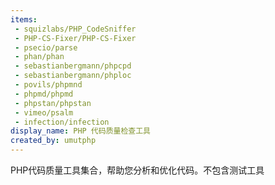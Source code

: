 ```yaml
---
items:
 - squizlabs/PHP_CodeSniffer
 - PHP-CS-Fixer/PHP-CS-Fixer
 - psecio/parse
 - phan/phan
 - sebastianbergmann/phpcpd
 - sebastianbergmann/phploc
 - povils/phpmnd
 - phpmd/phpmd
 - phpstan/phpstan
 - vimeo/psalm
 - infection/infection
display_name: PHP 代码质量检查工具
created_by: umutphp
---
```

PHP代码质量工具集合，帮助您分析和优化代码。不包含测试工具
